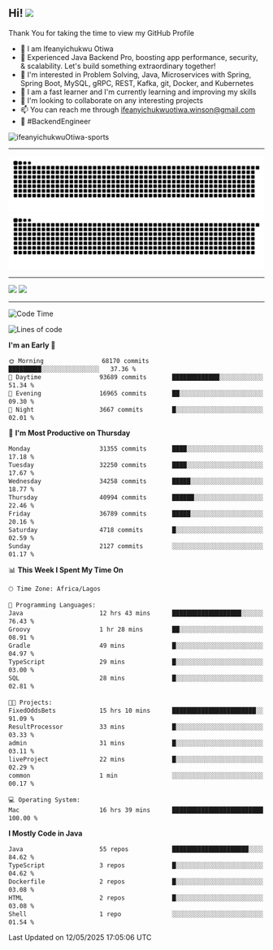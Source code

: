 <!-- BLOG-POST-LIST:START --><!-- BLOG-POST-LIST:END -->

## Hi! <img src="https://media.giphy.com/media/hvRJCLFzcasrR4ia7z/giphy.gif" width="4%"> 

Thank You for taking the time to view my GitHub Profile

- 👋 I am Ifeanyichukwu Otiwa
- 🚀 Experienced Java Backend Pro, boosting app performance, security, & scalability. Let's build something extraordinary together!
- 👀 I'm interested in Problem Solving, Java, Microservices with Spring, Spring Boot, MySQL, gRPC, REST, Kafka, git, Docker, and Kubernetes
- 🌱 I am a fast learner and I'm currently learning and improving my skills
- 💞️ I'm looking to collaborate on any interesting projects
- 📫 You can reach me through ifeanyichukwuotiwa.winson@gmail.com
- 🚀 #BackendEngineer

<p align="left" marginTop="10px"> <img src="https://komarev.com/ghpvc/?username=ifeanyichukwuOtiwa-sports&label=Profile%20views&color=0e75b6&style=for-the-badge" alt="ifeanyichukwuOtiwa-sports" /> </p>

***

<!--🐍📈SNAKEGRAPH / 🌐WEBSITE: https://github.com/Platane/snk -->
![github contribution grid snake animation](https://raw.githubusercontent.com/ifeanyichukwuOtiwa-sports/ifeanyichukwuOtiwa-sports/output/github-contribution-grid-snake-dark.svg#gh-dark-mode-only)![github contribution grid snake animation](https://raw.githubusercontent.com/ifeanyichukwuOtiwa-sports/ifeanyichukwuOtiwa-sports/output/github-contribution-grid-snake.svg#gh-light-mode-only)

***

<p float="left">
  <img float="left" src="https://github-readme-stats.vercel.app/api?username=ifeanyichukwuOtiwa-sports&count_private=true&include_all_commits=true&theme=react&show_icons=true" />
  <img float="right" src="https://github-readme-stats.vercel.app/api/top-langs/?username=ifeanyichukwuOtiwa-sports&layout=compact&show_icons=true&theme=react" /> 
</p>

***



<!--START_SECTION:waka-->
![Code Time](http://img.shields.io/badge/Code%20Time-3%2C675%20hrs%2054%20mins-blue)

![Lines of code](https://img.shields.io/badge/From%20Hello%20World%20I%27ve%20Written-49.9%20million%20lines%20of%20code-blue)

**I'm an Early 🐤** 

```text
🌞 Morning                68170 commits       █████████░░░░░░░░░░░░░░░░   37.36 % 
🌆 Daytime                93689 commits       █████████████░░░░░░░░░░░░   51.34 % 
🌃 Evening                16965 commits       ██░░░░░░░░░░░░░░░░░░░░░░░   09.30 % 
🌙 Night                  3667 commits        █░░░░░░░░░░░░░░░░░░░░░░░░   02.01 % 
```
📅 **I'm Most Productive on Thursday** 

```text
Monday                   31355 commits       ████░░░░░░░░░░░░░░░░░░░░░   17.18 % 
Tuesday                  32250 commits       ████░░░░░░░░░░░░░░░░░░░░░   17.67 % 
Wednesday                34258 commits       █████░░░░░░░░░░░░░░░░░░░░   18.77 % 
Thursday                 40994 commits       ██████░░░░░░░░░░░░░░░░░░░   22.46 % 
Friday                   36789 commits       █████░░░░░░░░░░░░░░░░░░░░   20.16 % 
Saturday                 4718 commits        █░░░░░░░░░░░░░░░░░░░░░░░░   02.59 % 
Sunday                   2127 commits        ░░░░░░░░░░░░░░░░░░░░░░░░░   01.17 % 
```


📊 **This Week I Spent My Time On** 

```text
🕑︎ Time Zone: Africa/Lagos

💬 Programming Languages: 
Java                     12 hrs 43 mins      ███████████████████░░░░░░   76.43 % 
Groovy                   1 hr 28 mins        ██░░░░░░░░░░░░░░░░░░░░░░░   08.91 % 
Gradle                   49 mins             █░░░░░░░░░░░░░░░░░░░░░░░░   04.97 % 
TypeScript               29 mins             █░░░░░░░░░░░░░░░░░░░░░░░░   03.00 % 
SQL                      28 mins             █░░░░░░░░░░░░░░░░░░░░░░░░   02.81 % 

🐱‍💻 Projects: 
FixedOddsBets            15 hrs 10 mins      ███████████████████████░░   91.09 % 
ResultProcessor          33 mins             █░░░░░░░░░░░░░░░░░░░░░░░░   03.33 % 
admin                    31 mins             █░░░░░░░░░░░░░░░░░░░░░░░░   03.11 % 
liveProject              22 mins             █░░░░░░░░░░░░░░░░░░░░░░░░   02.29 % 
common                   1 min               ░░░░░░░░░░░░░░░░░░░░░░░░░   00.17 % 

💻 Operating System: 
Mac                      16 hrs 39 mins      █████████████████████████   100.00 % 
```

**I Mostly Code in Java** 

```text
Java                     55 repos            █████████████████████░░░░   84.62 % 
TypeScript               3 repos             █░░░░░░░░░░░░░░░░░░░░░░░░   04.62 % 
Dockerfile               2 repos             █░░░░░░░░░░░░░░░░░░░░░░░░   03.08 % 
HTML                     2 repos             █░░░░░░░░░░░░░░░░░░░░░░░░   03.08 % 
Shell                    1 repo              ░░░░░░░░░░░░░░░░░░░░░░░░░   01.54 % 
```




 Last Updated on 12/05/2025 17:05:06 UTC
<!--END_SECTION:waka-->

<!--
<p align="center">
![trophy](https://github-profile-trophy.vercel.app/?username=ifeanyichukwuOtiwa-sports&theme=onedark) (https://github.com/ryo-ma/github-profile-trophy)
</p>
-->

<!---
ifeanyi-otiwa/ifeanyi-otiwa is a ✨ special ✨ repository because its `README.md` (this file) appears on your GitHub profile.
You can click the Preview link to take a look at your changes.
--->
